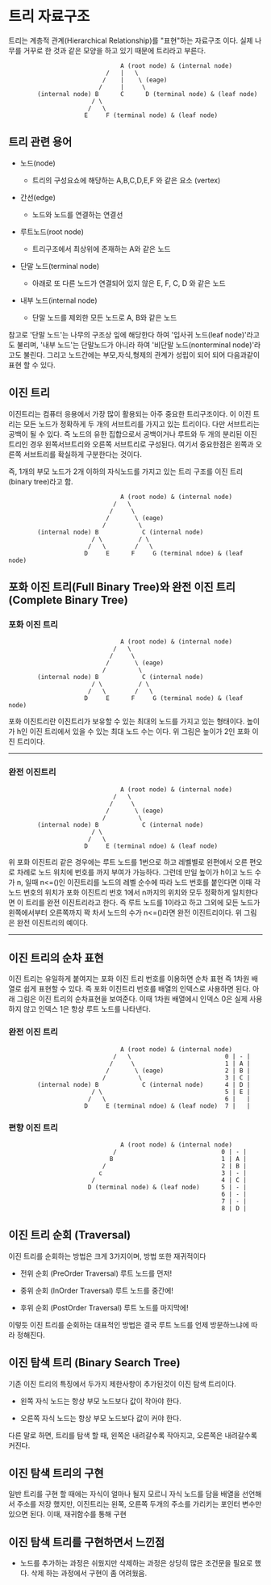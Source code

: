 # 트리 자료구조
트리는 계층적 관계(Hierarchical Relationship)를 "표현"하는 자료구조 이다.
실제 나무를 거꾸로 한 것과 같은 모양을 하고 있기 때문에 트리라고 부른다.

                                   A (root node) & (internal node)
                               /   |   \
                              /    |    \ (eage)
                             /     |     \
            (internal node) B      C      D (terminal node) & (leaf node)
                           / \
                          /   \
                         E     F (terminal node) & (leaf node)
## 트리 관련 용어
- 노드(node)
  
  - 트리의 구성요쇼에 해당하는 A,B,C,D,E,F 와 같은 요소 (vertex)

- 간선(edge)

  - 노드와 노드를 연결하는 연결선

- 루트노드(root node)

  - 트리구조에서 최상위에 존재하는 A와 같은 노드

- 단말 노드(terminal node)

  - 아래로 또 다른 노드가 연결되어 있지 않은 E, F, C, D 와 같은 노드

- 내부 노드(internal node)

  - 단말 노드를 제외한 모든 노드로 A, B와 같은 노드


참고로 '단말 노드'는 나무의 구조상 잎에 해당한다 하여 '입사귀 노드(leaf node)'라고도 불리며, '내부 노드'는 단말노드가 아니라 하여 '비단말 노드(nonterminal node)'라고도 불린다.
그리고 노드간에는 부모,자식,형제의 관계가 성립이 되어 되어 다음과같이 표현 할 수 있다.

## 이진 트리
이진트리는 컴퓨터 응용에서 가장 많이 활용되는 아주 중요한 트리구조이다. 이 이진 트리는 모든 노드가 정확하게 두 개의 서브트리를 가지고 있는 트리이다.  다만 서브트리는 공백이 될 수 있다.  즉 노드의 유한 집합으로서 공백이거나 루트와 두 개의 분리된 이진트리인 경우 왼쪽서브트리와 오른쪽 서브트리로 구성된다.  여기서 중요한점은 왼쪽과 오른쪽 서브트리를 확실하게 구분한다는 것이다.

즉, 1개의 부모 노드가 2개 이하의 자식노드를 가지고 있는 트리 구조를 이진 트리(binary tree)라고 함.

                                   A (root node) & (internal node)
                                 /   \
                                /     \
                               /       \ (eage)
                              /         \
            (internal node) B            C (internal node)
                           / \          / \
                          /   \        /   \
                         D     E      F     G (terminal ndoe) & (leaf node)



## 포화 이진 트리(Full Binary Tree)와 완전 이진 트리(Complete Binary Tree)

### 포화 이진 트리

                                   A (root node) & (internal node)
                                 /   \
                                /     \
                               /       \ (eage)
                              /         \
            (internal node) B            C (internal node)
                           / \          / \
                          /   \        /   \
                         D     E      F     G (terminal node) & (leaf node)

포화 이진트리란 이진트리가 보유할 수 있는 최대의 노드를 가지고 있는 형태이다. 높이가 h인 이진 트리에서 있을 수 있는 최대 노드 수는 이다.  위 그림은 높이가 2인 포화 이진 트리이다. 

-------

### 완전 이진트리

                                   A (root node) & (internal node)
                                 /   \
                                /     \
                               /       \ (eage)
                              /         \
            (internal node) B            C (internal node)
                           / \          
                          /   \        
                         D     E (terminal ndoe) & (leaf node)

위 포화 이진트리 같은 경우에는 루트 노드를 1번으로 하고 레벨별로 왼편에서 오른 편오로 차례로 노드 위치에 번호를 까지 부여가 가능하다.  그런데 만일 높이가 h이고 노드 수가 n, 일때 n<=()인  이진트리를 노드의 레벨 순수에 따라 노드 번호를 붙인다면 이때 각 노드 번호의 위치가 포화 이진트리 번호 1에서 n까지의 위치와 모두 정확하게 일치한다면 이 트리를 완전 이진트리라고 한다.  즉 루트 노드를 1이라고 하고 그외에 모든 노드가 왼쪽에서부터 오른쪽까지 꽉 차서 노드의 수가  n<=()라면 완전 이진트리이다. 위 그림은 완전 이진트리의 예이다.

-----

## 이진 트리의 순차 표현
이진 트리는 유일하게 붙여지는 포화 이진 트리 번호를 이용하면 순차 표현 즉 1차원 배열로 쉽게 표현할 수 있다. 즉 포화 이진트리 번호를 배열의 인덱스로 사용하면 된다. 아래 그림은 이진 트리의 순차표현을 보여준다. 이때 1차원 배열에시 인덱스 0은 실제 사용하지 않고 인덱스 1은 항상 루트 노드를 나타낸다.

### 완전 이진 트리
                                   A (root node) & (internal node)
                                 /   \                          0 | - |
                                /     \                         1 | A |
                               /       \ (eage)                 2 | B |     
                              /         \                       3 | C |
            (internal node) B            C (internal node)      4 | D |
                           / \                                  5 | E |
                          /   \                                 6 |   |
                         D     E (terminal ndoe) & (leaf node)  7 |   |

### 편향 이진 트리
                                   A (root node) & (internal node)
                                 /                             0 | - |
                                B                              1 | A |
                              /                                2 | B |     
                             c                                 3 | - |
                           /                                   4 | C |
                          D (terminal node) & (leaf node)      5 | - |
                                                               6 | - |
                                                               7 | - |
                                                               8 | D |

## 이진 트리 순회 (Traversal)
이진 트리를 순회하는 방법은 크게 3가지이며, 방법 또한 재귀적이다

- 전위 순회 (PreOrder Traversal) 루트 노드를 먼저! 

- 중위 순회 (InOrder Traversal) 루트 노드를 중간에!

- 후위 순회 (PostOrder Traversal) 루트 노드를 마지막에!

이렇듯 이진 트리를 순회하는 대표적인 방법은 결국 루트 노드를 언제 방문하느냐에 따라 정해진다.

## 이진 탐색 트리 (Binary Search Tree)
기존 이진 트리의 특징에서 두가지 제한사항이 추가된것이 이진 탐색 트리이다.

- 왼쪽 자식 노드는 항상 부모 노드보다 값이 작아야 한다.

- 오른쪽 자식 노드는 항상 부모 노드보다 값이 커야 한다.

다른 말로 하면, 트리를 탐색 할 때, 왼쪽은 내려갈수록 작아지고, 오른쪽은 내려갈수록 커진다.

## 이진 탐색 트리의 구현

일반 트리를 구현 할 때에는 자식이 얼마나 될지 모르니 자식 노드를 담을 배열을 선언해서 주소를 저장 했지만, 이진트리는 왼쪽, 오른쪽 두개의 주소를 가리키는 포인터 변수만 있으면 된다.
이때, 재귀함수를 통해 구현

## 이진 탐색 트리를 구현하면서 느낀점
- 노드를 추가하는 과정은 쉬웠지만 삭제하는 과정은 상당히 많은 조건문을 필요로 했다. 삭제 하는 과정에서 구현이 좀 어려웠음.